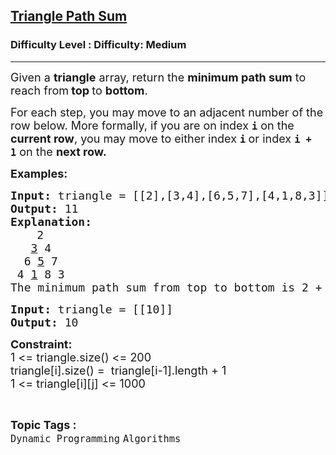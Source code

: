 <h2><a href="https://www.geeksforgeeks.org/problems/triangle-path-sum/1?page=3&difficulty=Medium&status=unsolved,attempted&sortBy=accuracy">Triangle Path Sum</a></h2><h3>Difficulty Level : Difficulty: Medium</h3><hr><div class="problems_problem_content__Xm_eO"><p><span style="font-size: 18px;">Given a&nbsp;<strong>triangle</strong>&nbsp;array, return&nbsp;the <strong>minimum path sum</strong> to reach from<strong> top </strong>to <strong>bottom</strong>.</span></p>
<p><span style="font-size: 18px;">For each step, you may move to an adjacent number of the row below. More formally, if you are on index&nbsp;<strong><code>i</code></strong>&nbsp;on the <strong>current row</strong>, you may move to either index&nbsp;<strong><code>i</code>&nbsp;</strong>or index&nbsp;<strong><code>i + 1</code></strong>&nbsp;on the <strong>next row.</strong></span></p>
<p><strong><span style="font-size: 18px;">Examples:</span></strong></p>
<pre><span style="font-size: 18px;"><strong>Input: </strong>triangle = [[2],[3,4],[6,5,7],[4,1,8,3]]
<strong>Output: </strong>11
<strong>Explanation:</strong></span>
     <span style="font-size: 18px;">2
   <u>3</u> 4
  6 <u>5</u> 7
 4 <u>1</u> 8 3
The minimum path sum from top to bottom is 2 + 3 + 5 + 1 = 11.</span></pre>
<pre><span style="font-size: 18px;"><strong>Input: </strong></span><span style="font-size: 18px;">triangle = [[10]]
<strong>Output: </strong>10</span></pre>
<p><strong><span style="font-size: 18px;">Constraint:</span></strong><br><span style="font-size: 18px;">1 &lt;= triangle.size() &lt;= 200</span><br><span style="font-size: 18px;">triangle[i].size() =&nbsp; triangle[i-1].length + 1<br>1 &lt;= triangle[i][j] &lt;= 1000</span></p></div><br><p><span style=font-size:18px><strong>Topic Tags : </strong><br><code>Dynamic Programming</code>&nbsp;<code>Algorithms</code>&nbsp;